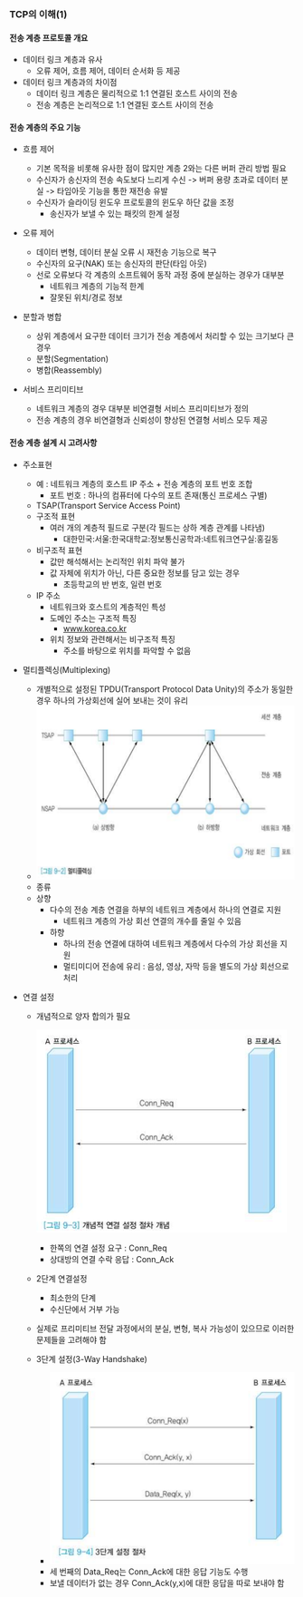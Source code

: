 ### TCP의 이해(1)

#### 전송 계층 프로토콜 개요

- 데이터 링크 계층과 유사
  - 오류 제어, 흐름 제어, 데이터 순서화 등 제공
- 데이터 링크 계층과의 차이점
  - 데이터 링크 계층은 물리적으로 1:1 연결된 호스트 사이의 전송
  - 전송 계층은 논리적으로 1:1 연결된 호스트 사이의 전송



#### 전송 계층의 주요 기능

- 흐름 제어
  - 기본 목적을 비롯해 유사한 점이 많지만 계층 2와는 다른 버퍼 관리 방법 필요
  - 수신자가 송신자의 전송 속도보다 느리게 수신 -> 버퍼 용량 초과로 데이터 분실 -> 타임아웃 기능을 통한 재전송 유발
  - 수신자가 슬라이딩 윈도우 프로토콜의 윈도우 하단 값을 조정
    - 송신자가 보낼 수 있는 패킷의 한계 설정

- 오류 제어
  - 데이터 변형, 데이터 분실 오류 시 재전송 기능으로 복구
  - 수신자의 요구(NAK) 또는 송신자의 판단(타임 아웃)
  - 선로 오류보다 각 계층의 소프트웨어 동작 과정 중에 분실하는 경우가 대부분
    - 네트워크 계층의 기능적 한계
    - 잘못된 위치/경로 정보

- 분할과 병합
  - 상위 계층에서 요구한 데이터 크기가 전송 계층에서 처리할 수 있는 크기보다 큰 경우
  - 분할(Segmentation)
  - 병합(Reassembly)

- 서비스 프리미티브
  - 네트워크 계층의 경우 대부분 비연결형 서비스 프리미티브가 정의
  - 전송 계층의 경우 비연결형과 신뢰성이 향상된 연결형 서비스 모두 제공



#### 전송 계층 설계 시 고려사항

- 주소표현
  - 예 : 네트워크 계층의 호스트 IP 주소 + 전송 계층의 포트 번호 조합
    - 포트 번호 : 하나의 컴퓨터에 다수의 포트 존재(통신 프로세스 구별)
  - TSAP(Transport Service Access Point)
  - 구조적 표현
    - 여러 개의 계층적 필드로 구분(각 필드는 상하 계층 관계를 나타냄)
      - 대한민국:서울:한국대학교:정보통신공학과:네트워크연구실:홍길동
  - 비구조적 표현
    - 값만 해석해서는 논리적인 위치 파악 불가
    - 값 자체에 위치가 아닌, 다른 중요한 정보를 담고 있는 경우
      - 초등학교의 반 번호, 일련 번호
  - IP 주소
    - 네트워크와 호스트의 계층적인 특성
    - 도메인 주소는 구조적 특징
      - www.korea.co.kr
    - 위치 정보와 관련해서는 비구조적 특징
      - 주소를 바탕으로 위치를 파악할 수 없음

- 멀티플렉싱(Multiplexing)

  - 개별적으로 설정된 TPDU(Transport Protocol Data Unity)의 주소가 동일한 경우 하나의 가상회선에 실어 보내는 것이 유리
  - ![image-20230302030149146](./assets/image-20230302030149146.png)
  - 종류
  - 상향
    - 다수의 전송 계층 연결을 하부의 네트워크 계층에서 하나의 연결로 지원
      - 네트워크 계층의 가상 회선 연결의 개수를 줄일 수 있음
    - 하향
      - 하나의 전송 연결에 대하여 네트워크 계층에서 다수의 가상 회선을 지원
      - 멀티미디어 전송에 유리 : 음성, 영상, 자막 등을 별도의 가상 회선으로 처리

- 연결 설정

  - 개념적으로 양자 합의가 필요

    ![image-20230302200319977](./assets/image-20230302200319977.png)

    - 한쪽의 연결 설정 요구 : Conn_Req
    - 상대방의 연결 수락 응답 : Conn_Ack

  - 2단계 연결설정

    - 최소한의 단계
    - 수신단에서 거부 가능

  - 실제로 프리미티브 전달 과정에서의 분실, 변형, 복사 가능성이 있으므로 이러한 문제들을 고려해야 함

  - 3단계 설정(3-Way Handshake)

    - ![image-20230302200439183](./assets/image-20230302200439183.png)
    - 세 번째의 Data_Req는 Conn_Ack에 대한 응답 기능도 수행
    - 보낼 데이터가 없는 경우 Conn_Ack(y,x)에 대한 응답을 따로 보내야 함